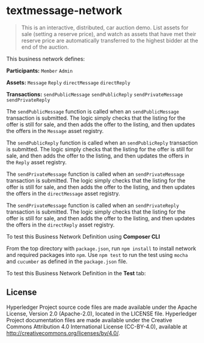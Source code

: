# textmessage-network

> This is an interactive, distributed, car auction demo. List assets for sale (setting a reserve price), and watch as assets that have met their reserve price are automatically transferred to the highest bidder at the end of the auction.

This business network defines:

**Participants:**
`Member` `Admin`

**Assets:**
`Message` `Reply` `directMessage` `directReply`

**Transactions:**
`sendPublicMessage` `sendPublicReply` `sendPrivateMessage` `sendPrivateReply`

The `sendPublicMessage` function is called when an `sendPublicMessage` transaction is submitted. The logic simply checks that the listing for the offer is still for sale, and then adds the offer to the listing, and then updates the offers in the `Message` asset registry.

The `sendPublicReply` function is called when an `sendPublicReply` transaction is submitted. The logic simply checks that the listing for the offer is still for sale, and then adds the offer to the listing, and then updates the offers in the `Reply` asset registry.

The `sendPrivateMessage` function is called when an `sendPrivateMessage` transaction is submitted. The logic simply checks that the listing for the offer is still for sale, and then adds the offer to the listing, and then updates the offers in the `directMessage` asset registry.

The `sendPrivateMessage` function is called when an `sendPrivateReply` transaction is submitted. The logic simply checks that the listing for the offer is still for sale, and then adds the offer to the listing, and then updates the offers in the `directReply` asset registry.

To test this Business Network Definition using **Composer CLI**

From the top directory with `package.json`, run `npm install` to install network and required packages into `npm`.  Use `npm test` to run the test using `mocha` and `cucumber` as defined in the `package.json` file.

To test this Business Network Definition in the **Test** tab:


## License <a name="license"></a>
Hyperledger Project source code files are made available under the Apache License, Version 2.0 (Apache-2.0), located in the LICENSE file. Hyperledger Project documentation files are made available under the Creative Commons Attribution 4.0 International License (CC-BY-4.0), available at http://creativecommons.org/licenses/by/4.0/.